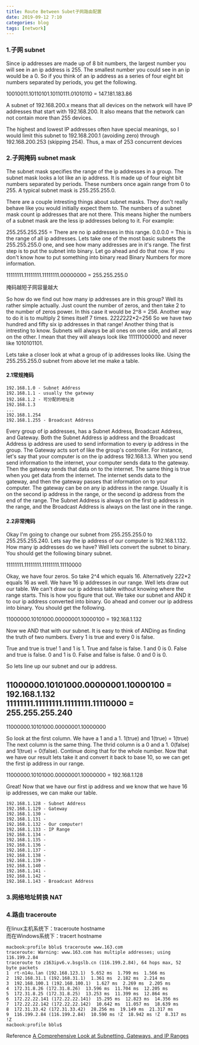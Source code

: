 ```yaml
---
title: Route Between Subet子网路由配置
date: 2019-09-12 7:10
categories: blog
tags: [network]
---
```

### 1.子网 subnet
Since ip addresses are made up of 8 bit numbers, the largest number you will see in an ip address is 255. The smallest number you could see in an ip would be a 0. So if you think of an ip address as a series of four eight bit numbers separated by periods, you get the following.

10010011.10110101.10110111.01010110 = 147.181.183.86

A subnet of 192.168.200.x means that all devices on the network will have IP addresses that start with 192.168.200. It also means that the network can not contain more than 255 devices.   

The highest and lowest IP addresses often have special meanings, so I would limit this subnet to 192.168.200.1 (avoiding zero) through 192.168.200.253 (skipping 254). Thus, a max of 253 concurrent devices

### 2.子网掩码 subnet mask

The subnet mask specifies the range of the ip addresses in a group. The subnet mask looks a lot like an ip address. It is made up of four eight bit numbers separated by periods. These numbers once again range from 0 to 255. A typical subnet mask is 255.255.255.0.

There are a couple intresting things about subnet masks. They don't really behave like you would initially expect them to. The numbers of a subnet mask count ip addresses that are not there. This means higher the numbers of a subnet mask are the less ip addresses belong to it.
For example:

255.255.255.255	= There are no ip addresses in this range.
0.0.0.0	= This is the range of all ip addresses.
Lets take one of the most basic subnets the 255.255.255.0 one, and see how many addresses are in it's range. The first step is to put the subnet into binary. Let go ahead and do that now. If you don't know how to put something into binary read Binary Numbers for more information.

11111111.11111111.11111111.00000000 = 255.255.255.0

掩码越短子网容量越大

So how do we find out how many ip addresses are in this group? Well its rather simple actually. Just count the number of zeros, and then take 2 to the number of zeros power. In this case it would be 2^8 = 256. Another way to do it is to multiply 2 times itself 7 times. 2*2*2*2*2*2*2*2=256 So we have two hundred and fifty six ip addresses in that range! Another thing that is intresting to know. Subnets will always be all ones on one side, and all zeros on the other. I mean that they will always look like 111111000000 and never like 1010101101.

Lets take a closer look at what a group of ip addresses looks like. Using the 255.255.255.0 subnet from above let me make a table.
#### 2.1常规掩码
```
192.168.1.0 - Subnet Address
192.168.1.1 - usually the gateway
192.168.1.2 - 可分配的地址池
192.168.1.3
...
192.168.1.254
192.168.1.255 - Broadcast Address
```
Every group of ip addresses, has a Subnet Address, Broadcast Address, and Gateway. Both the Subnet Address ip address and the Broadcast Address ip address are used to send information to every ip address in the group. The Gateway acts sort of like the group's controller. For instance, let's say that your computer is on the ip address 192.168.1.3. When you send send information to the internet, your computer sends data to the gateway. Then the gateway sends that data on to the internet. The same thing is true when you get data from the internet. The internet sends data to the gateway, and then the gateway passes that information on to your computer. The gateway can be on any ip address in the range. Usually it is on the second ip address in the range, or the second ip address from the end of the range. The Subnet Address is always on the first ip address in the range, and the Broadcast Address is always on the last one in the range.
#### 2.2非常掩码
Okay I'm going to change our subnet from 255.255.255.0 to 255.255.255.240. Lets say the ip address of our computer is 192.168.1.132. How many ip addresses do we have? Well lets convert the subnet to binary. You should get the following binary subnet.

11111111.11111111.11111111.11110000

Okay, we have four zeros. So take 2^4 which equals 16. Alternatively 2*2*2*2 equals 16 as well. We have 16 ip addresses in our range. Well lets draw out our table. We can't draw our ip address table without knowing where the range starts. This is how you figure that out. We take our subnet and AND it to our ip address converted into binary. Go ahead and conver our ip address into binary. You should get the following.

11000000.10101000.00000001.10000100 = 192.168.1.132

Now we AND that with our subnet. It is easy to think of ANDing as finding the truth of two numbers. Every 1 is true and every 0 is false.

True and true is true! 1 and 1 is 1.
True and false is false. 1 and 0 is 0.
False and true is false. 0 and 1 is 0.
False and false is false. 0 and 0 is 0.

So lets line up our subnet and our ip address.

11000000.10101000.00000001.10000100 = 192.168.1.132  
11111111.11111111.11111111.11110000 = 255.255.255.240
-----------------------------------
11000000.10101000.00000001.10000000

So look at the first column. We have a 1 and a 1. 1(true) and 1(true) = 1(true) The next column is the same thing. The thrid column is a 0 and a 1. 0(false) and 1(true) = 0(false). Continue doing that for the whole number. Now that we have our result lets take it and convert it back to base 10, so we can get the first ip address in our range.

11000000.10101000.00000001.10000000 = 192.168.1.128

Great! Now that we have our first ip address and we know that we have 16 ip addresses, we can make our table.
```
192.168.1.128 - Subnet Address
192.168.1.129 - Gateway
192.168.1.130 -
192.168.1.131 -
192.168.1.132 - Our computer!
192.168.1.133 - IP Range
192.168.1.134 -
192.168.1.135 -
192.168.1.136 -
192.168.1.137 -
192.168.1.138 -
192.168.1.139 -
192.168.1.140 -
192.168.1.141 -
192.168.1.142 -
192.168.1.143 - Broadcast Address
```
### 3.网络地址转换 NAT

### 4.路由 traceroute
 在linux主机系统下：traceroute hostname  
 而在Windows系统下：tracert hostname
 
 ```
 macbook:profile bblu$ traceroute www.163.com
traceroute: Warning: www.163.com has multiple addresses; using 116.199.2.84
traceroute to z163ipv6.v.bsgslb.cn (116.199.2.84), 64 hops max, 52 byte packets
 1  rt-n14u.lan (192.168.123.1)  5.652 ms  1.799 ms  1.566 ms
 2  192.168.31.1 (192.168.31.1)  1.361 ms  2.182 ms  2.214 ms
 3  192.168.100.1 (192.168.100.1)  1.627 ms  2.269 ms  2.205 ms
 4  172.31.8.26 (172.31.8.26)  13.596 ms  11.704 ms  12.205 ms
 5  172.31.8.25 (172.31.8.25)  13.253 ms  11.399 ms  12.864 ms
 6  172.22.22.141 (172.22.22.141)  15.295 ms  12.823 ms  14.356 ms
 7  172.22.22.142 (172.22.22.142)  10.642 ms  11.057 ms  18.639 ms
 8  172.31.33.42 (172.31.33.42)  28.256 ms  19.149 ms  21.317 ms
 9  116.199.2.84 (116.199.2.84)  10.590 ms !Z  18.942 ms !Z  8.317 ms !Z
macbook:profile bblu$ 
 ```
 
 Reference [A Comprehensive Look at
Subnetting, Gateways, and IP Ranges](https://portforward.com/networking/subnetting.htm)